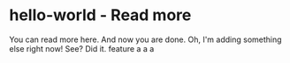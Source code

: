 # hello-world - Read more
You can read more here. And now you are done.
Oh, I'm adding something else right now! See? Did it.
feature a a a